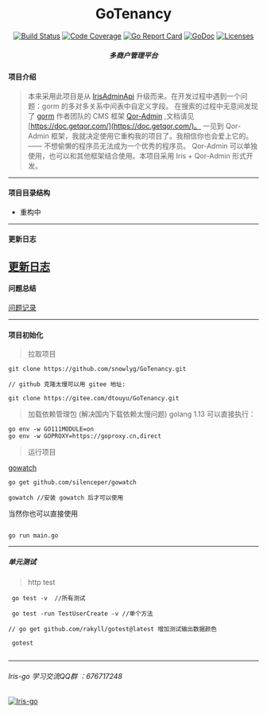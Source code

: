 <h1 align="center">GoTenancy</h1>

<div align="center">
    <a href="https://travis-ci.org/snowlyg/GoTenancy"><img src="https://travis-ci.org/snowlyg/GoTenancy.svg?branch=master" alt="Build Status"></a>
    <a href="https://codecov.io/gh/snowlyg/GoTenancy"><img src="https://codecov.io/gh/snowlyg/GoTenancy/branch/master/graph/badge.svg" alt="Code Coverage"></a>
    <a href="https://goreportcard.com/report/github.com/snowlyg/GoTenancy"><img src="https://goreportcard.com/badge/github.com/snowlyg/GoTenancy" alt="Go Report Card"></a>
    <a href="https://godoc.org/github.com/snowlyg/GoTenancy"><img src="https://godoc.org/github.com/snowlyg/GoTenancy?status.svg" alt="GoDoc"></a>
    <a href="https://github.com/snowlyg/GoTenancy/blob/master/LICENSE"><img src="https://img.shields.io/github/license/snowlyg/GoTenancy" alt="Licenses"></a>
    <h5 align="center">多商户管理平台</h5>
</div>

#### 项目介绍
> 本来采用此项目是从 [IrisAdminApi](https://github.com/snowlyg/IrisAdminApi) 升级而来。在开发过程中遇到一个问题：gorm 的多对多关系中间表中自定义字段。
> 在搜索的过程中无意间发现了 [gorm](https://gorm.io/zh_CN/docs/index.html) 作者团队的 CMS 框架 [Qor-Admin](https://github.com/qor/admin) ,文档请见 [https://doc.getqor.com/](https://doc.getqor.com/)。
> 一见到 Qor-Admin 框架，我就决定使用它重构我的项目了。我相信你也会爱上它的。 —— 不想偷懒的程序员无法成为一个优秀的程序员。
> Qor-Admin 可以单独使用，也可以和其他框架结合使用。本项目采用 Iris + Qor-Admin 形式开发。
    
---
#### 项目目录结构
- 重构中


---

#### 更新日志
[更新日志](UPDATE.MD)
---

#### 问题总结
[问题记录](ERRORS.MD)

---

#### 项目初始化

>拉取项目

```shell script
git clone https://github.com/snowlyg/GoTenancy.git

// github 克隆太慢可以用 gitee 地址:

git clone https://gitee.com/dtouyu/GoTenancy.git

```

>加载依赖管理包 (解决国内下载依赖太慢问题)
>golang 1.13 可以直接执行：
```shell script
go env -w GO111MODULE=on
go env -w GOPROXY=https://goproxy.cn,direct

```

>运行项目 

[gowatch](https://gitee.com/silenceper/gowatch)
```shell script
go get github.com/silenceper/gowatch

gowatch //安装 gowatch 后才可以使用

```

当然你也可以直接使用

```shell script

go run main.go

```

---
##### 单元测试 
>http test

```shell script
 go test -v  //所有测试
 
 go test -run TestUserCreate -v //单个方法

// go get github.com/rakyll/gotest@latest 增加测试输出数据颜色

 gotest 
 
```

---

###### Iris-go 学习交流QQ群 ：676717248
<a target="_blank" href="//shang.qq.com/wpa/qunwpa?idkey=cc99ccf86be594e790eacc91193789746af7df4a88e84fe949e61e5c6d63537c"><img border="0" src="http://pub.idqqimg.com/wpa/images/group.png" alt="Iris-go" title="Iris-go"></a>

